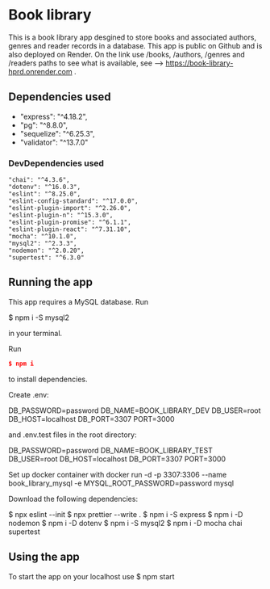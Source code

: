 # Book library

This is a book library app desgined to store books and associated authors, genres and reader records in a database.
This app is public on Github and is also deployed on Render. On the link use /books, /authors, /genres and /readers paths to see what is available, see -->  https://book-library-hprd.onrender.com .


## Dependencies used

  - "express": "^4.18.2",
  - "pg": "^8.8.0",
  - "sequelize": "^6.25.3",
  - "validator": "^13.7.0"

### DevDependencies used

    "chai": "^4.3.6",
    "dotenv": "^16.0.3",
    "eslint": "^8.25.0",
    "eslint-config-standard": "^17.0.0",
    "eslint-plugin-import": "^2.26.0",
    "eslint-plugin-n": "^15.3.0",
    "eslint-plugin-promise": "^6.1.1",
    "eslint-plugin-react": "^7.31.10",
    "mocha": "^10.1.0",
    "mysql2": "^2.3.3",
    "nodemon": "^2.0.20",
    "supertest": "^6.3.0"

## Running the app

This app requires a MySQL database. Run

$ npm i -S mysql2 

in your terminal.

Run 

```json
$ npm i
```

to install dependencies.

Create .env:

DB_PASSWORD=password
DB_NAME=BOOK_LIBRARY_DEV
DB_USER=root
DB_HOST=localhost
DB_PORT=3307
PORT=3000

and .env.test files in the root directory:

DB_PASSWORD=password
DB_NAME=BOOK_LIBRARY_TEST
DB_USER=root
DB_HOST=localhost
DB_PORT=3307
PORT=3000


Set up docker container with docker run -d -p 3307:3306 --name book_library_mysql -e MYSQL_ROOT_PASSWORD=password mysql

Download the following dependencies: 

$ npx eslint --init
$ npx prettier --write .
$ npm i -S express
$ npm i -D nodemon
$ npm i -D dotenv
$ npm i -S mysql2
$ npm i -D mocha chai supertest

## Using the app

To start the app on your localhost use $ npm start 


